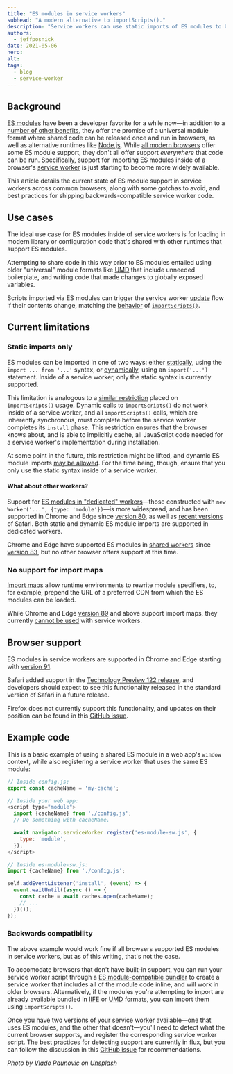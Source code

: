 ```yaml
---
title: "ES modules in service workers"
subhead: "A modern alternative to importScripts()."
description: "Service workers can use static imports of ES modules to bring in extra code, as an alternative to importScripts()."
authors:
  - jeffposnick
date: 2021-05-06
hero: 
alt: 
tags:
  - blog
  - service-worker
---
```


## Background

[ES modules](https://developer.mozilla.org/en-US/docs/Web/JavaScript/Guide/Modules) have been a developer favorite for a while now—in addition to a [number of other benefits](https://hacks.mozilla.org/2018/03/es-modules-a-cartoon-deep-dive/), they offer the promise of a universal module format where shared code can be released once and run in browsers, as well as alternative runtimes like [Node.js](https://nodejs.org/en/). While [all modern browsers](https://developer.mozilla.org/en-US/docs/Web/JavaScript/Guide/Modules#import) offer some ES module support, they don't all offer support _everywhere_ that code can be run. Specifically, support for importing ES modules inside of a browser's [service worker](https://developer.mozilla.org/en-US/docs/Web/API/Service_Worker_API/Using_Service_Workers) is just starting to become more widely available.

This article details the current state of ES module support in service workers across common browsers, along with some gotchas to avoid, and best practices for shipping backwards-compatible service worker code.

## Use cases

The ideal use case for ES modules inside of service workers is for loading in modern library or configuration code that's shared with other runtimes that support ES modules.

Attempting to share code in this way prior to ES modules entailed using older "universal" module formats like [UMD](https://github.com/umdjs/umd) that include unneeded boilerplate, and writing code that made changes to globally exposed variables.

Scripts imported via ES modules can trigger the service worker [update](https://developers.google.com/web/fundamentals/primers/service-workers/lifecycle#updates) flow if their contents change, matching the [behavior](https://developers.google.com/web/updates/2019/09/fresher-sw#checks_for_updates_to_imported_scripts) of <code>[importScripts()](https://developer.mozilla.org/en-US/docs/Web/API/WorkerGlobalScope/importScripts)</code>.

## Current limitations

### Static imports only

ES modules can be imported in one of two ways: either [statically](https://developer.mozilla.org/en-US/docs/Web/JavaScript/Reference/Statements/import), using the `import ... from '...'` syntax, or [dynamically](https://developer.mozilla.org/en-US/docs/Web/JavaScript/Reference/Statements/import#dynamic_imports), using an `import('...')` statement. Inside of a service worker, only the static syntax is currently supported.

This limitation is analogous to a [similar restriction](https://developers.google.com/web/updates/2018/10/tweaks-to-addAll-importScripts) placed on `importScripts()` usage. Dynamic calls to `importScripts()` do not work inside of a service worker, and all `importScripts()` calls, which are inherently synchronous, must complete before the service worker completes its `install` phase. This restriction ensures that the browser knows about, and is able to implicitly cache, all JavaScript code needed for a service worker's implementation during installation.

At some point in the future, this restriction might be lifted, and dynamic ES module imports [may be allowed](https://github.com/w3c/ServiceWorker/issues/1356#issuecomment-783220858). For the time being, though, ensure that you only use the static syntax inside of a service worker.

#### What about other workers?

Support for [ES modules in "dedicated" workers](https://web.dev/module-workers/)—those constructed with `new Worker('...', {type: 'module'})`—is more widespread, and has been supported in Chrome and Edge since [version 80](https://chromestatus.com/feature/5761300827209728), as well as [recent versions](https://bugs.webkit.org/show_bug.cgi?id=164860) of Safari. Both static and dynamic ES module imports are supported in dedicated workers.

Chrome and Edge have supported ES modules in [shared workers](https://developer.mozilla.org/en-US/docs/Web/API/SharedWorker) since [version 83](https://chromestatus.com/feature/5169440012369920), but no other browser offers support at this time.

### No support for import maps

[Import maps](https://github.com/WICG/import-maps/blob/main/README.md) allow runtime environments to rewrite module specifiers, to, for example, prepend the URL of a preferred CDN from which the ES modules can be loaded.

While Chrome and Edge [version 89](https://www.chromestatus.com/feature/5315286962012160) and above support import maps, they currently [cannot be used](https://github.com/WICG/import-maps/issues/2) with service workers.

## Browser support

ES modules in service workers are supported in Chrome and Edge starting with [version 91](https://chromestatus.com/feature/4609574738853888).

Safari added support in the [Technology Preview 122 release](https://webkit.org/blog/11577/release-notes-for-safari-technology-preview-122/#:~:text=Added%20support%20for%20modules%20in%20Service%20Workers), and developers should expect to see this functionality released in the standard version of Safari in a future release.

Firefox does not currently support this functionality, and updates on their position can be found in this [GitHub issue](https://github.com/mozilla/standards-positions/issues/499).

## Example code

This is a basic example of using a shared ES module in a web app's `window` context, while also registering a service worker that uses the same ES module:

```javascript
// Inside config.js:
export const cacheName = 'my-cache';
```

```javascript
// Inside your web app:
<script type="module">
  import {cacheName} from './config.js';
  // Do something with cacheName.

  await navigator.serviceWorker.register('es-module-sw.js', {
    type: 'module',
  });
</script>
```

```javascript
// Inside es-module-sw.js:
import {cacheName} from './config.js';

self.addEventListener('install', (event) => {
  event.waitUntil((async () => {
    const cache = await caches.open(cacheName);
    // ...
  })());
});
```

### Backwards compatibility

The above example would work fine if all browsers supported ES modules in service workers, but as of this writing, that's not the case.

To accomodate browsers that don't have built-in support, you can run your service worker script through a [ES module-compatible bundler](https://bundlers.tooling.report/) to create a service worker that includes all of the module code inline, and will work in older browsers. Alternatively, if the modules you're attempting to import are already available bundled in [IIFE](https://developer.mozilla.org/en-US/docs/Glossary/IIFE) or [UMD](https://github.com/umdjs/umd) formats, you can import them using `importScripts()`.

Once you have two versions of your service worker available—one that uses ES modules, and the other that doesn't—you'll need to detect what the current browser supports, and register the corresponding service worker script. The best practices for detecting support are currently in flux, but you can follow the discussion in this [GitHub issue](https://github.com/w3c/ServiceWorker/issues/1582) for recommendations.

_Photo by <a href="https://unsplash.com/@vlado?utm_source=unsplash&utm_medium=referral&utm_content=creditCopyText">Vlado Paunovic</a> on <a href="https://unsplash.com/@vlado?utm_source=unsplash&utm_medium=referral&utm_content=creditCopyText">Unsplash</a>_
